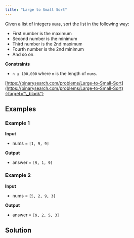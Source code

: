 ```yaml
---
title: "Large to Small Sort"
---
```


Given a list of integers `nums`, sort the list in the following way:

- First number is the maximum
- Second number is the minimum
- Third number is the 2nd maximum
- Fourth number is the 2nd minimum
- And so on.

**Constraints**

- `n ≤ 100,000` where `n` is the length of `nums`.

[https://binarysearch.com/problems/Large-to-Small-Sort](https://binarysearch.com/problems/Large-to-Small-Sort){:target="\_blank"}

## Examples

### Example 1

**Input**

- nums = `[1, 9, 9]`

**Output**

- answer = `[9, 1, 9]`

### Example 2

**Input**

- nums = `[5, 2, 9, 3]`

**Output**

- answer = `[9, 2, 5, 3]`

## Solution

<script src="https://gist.github.com/yaeba/16da7be5123724fcf6eccc25581cef5a.js?file=Large-to-Small-Sort.cpp"></script>
